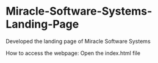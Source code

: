 # Miracle-Software-Systems-Landing-Page
Developed the landing page of Miracle Software Systems

How to access the webpage:
Open the index.html file

